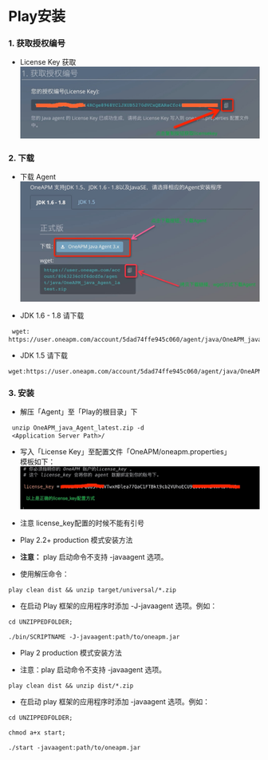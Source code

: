 # Play安装

### 1. 获取授权编号

* License Key 获取<br>
 ![](/images/license_keyget01.png)
 
### 2. 下载
* 下载 Agent
 ![](/images/agent_download01.png)

* JDK 1.6 - 1.8  请下载
```
 wget: https://user.oneapm.com/account/5dad74ffe945c060/agent/java/OneAPM_java_Agent_latest.zip
 ```
* JDK 1.5 请下载

 ```
 wget:https://user.oneapm.com/account/5dad74ffe945c060/agent/java/OneAPM_java_Agent_legacy.zip
  ```

### 3. 安装

* 解压「Agent」至「Play的根目录」下
```
 unzip OneAPM_java_Agent_latest.zip -d
 <Application Server Path>/
 ```

* 写入「License Key」至配置文件「OneAPM/oneapm.properties」<br>
 模板如下：<br>
 ![](/images/ailicense_key01.png)

* 注意 license_key配置的时候不能有引号

* Play 2.2+ production 模式安装方法

* **注意：** play 启动命令不支持 -javaagent 选项。

* 使用解压命令：

 ```
 play clean dist && unzip target/universal/*.zip
 ```

* 在启动 Play 框架的应用程序时添加 -J-javaagent 选项。例如：
 ```
 cd UNZIPPEDFOLDER;
 ```

 ```
 ./bin/SCRIPTNAME -J-javaagent:path/to/oneapm.jar
 ```

* Play 2 production 模式安装方法

* 注意：play 启动命令不支持 -javaagent 选项。

 ```
 play clean dist && unzip dist/*.zip
 ```

* 在启动 play 框架的应用程序时添加 -javaagent 选项。例如：
 ```
 cd UNZIPPEDFOLDER;
 ```
 ```
 chmod a+x start;
 ```
 ```
 ./start -javaagent:path/to/oneapm.jar
 ```
